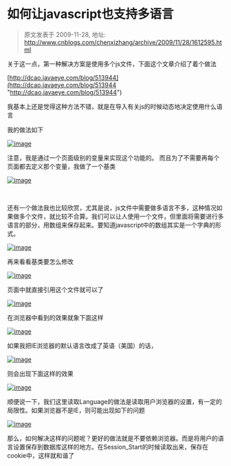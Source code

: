# 如何让javascript也支持多语言 
> 原文发表于 2009-11-28, 地址: http://www.cnblogs.com/chenxizhang/archive/2009/11/28/1612595.html 


关于这一点，第一种解决方案是使用多个js文件，下面这个文章介绍了着个做法

 [http://dcao.javaeye.com/blog/513944](http://dcao.javaeye.com/blog/513944 "http://dcao.javaeye.com/blog/513944")

 我基本上还是觉得这种方法不错，就是在导入有关js的时候动态地决定使用什么语言

 <script type="text/javascript" src="<%=HttpUtil.getJavaScriptLang(request)%>.js"></script>

 我的做法如下

 [![image](./images/1612595-image_thumb.png "image")](http://images.cnblogs.com/cnblogs_com/chenxizhang/WindowsLiveWriter/javascript_C8EC/image_2.png) 

 注意，我是通过一个页面级别的变量来实现这个功能的。 而且为了不需要再每个页面都去定义那个变量，我做了一个基类

 [![image](./images/1612595-image_thumb_1.png "image")](http://images.cnblogs.com/cnblogs_com/chenxizhang/WindowsLiveWriter/javascript_C8EC/image_4.png) 

  

 还有一个做法我也比较欣赏，尤其是说，js文件中需要做多语言不多，这种情况如果做多个文件，就比较不合算。我们可以让人使用一个文件，但里面将需要进行多语言的部分，用数组来保存起来。要知道javascript中的数组其实是一个字典的形式。

 [![image](./images/1612595-image_thumb_2.png "image")](http://images.cnblogs.com/cnblogs_com/chenxizhang/WindowsLiveWriter/javascript_C8EC/image_6.png) 

 再来看看基类要怎么修改

 [![image](./images/1612595-image_thumb_3.png "image")](http://images.cnblogs.com/cnblogs_com/chenxizhang/WindowsLiveWriter/javascript_C8EC/image_8.png) 

 页面中就直接引用这个文件就可以了

 [![image](./images/1612595-image_thumb_4.png "image")](http://images.cnblogs.com/cnblogs_com/chenxizhang/WindowsLiveWriter/javascript_C8EC/image_10.png) 

 在浏览器中看到的效果就象下面这样

 [![image](./images/1612595-image_thumb_7.png "image")](http://images.cnblogs.com/cnblogs_com/chenxizhang/WindowsLiveWriter/javascript_C8EC/image_16.png) 

 如果我把IE浏览器的默认语言改成了英语（美国）的话，

 [![image](./images/1612595-image_thumb_8.png "image")](http://images.cnblogs.com/cnblogs_com/chenxizhang/WindowsLiveWriter/javascript_C8EC/image_18.png) 

 则会出现下面这样的效果

 [![image](./images/1612595-image_thumb_9.png "image")](http://images.cnblogs.com/cnblogs_com/chenxizhang/WindowsLiveWriter/javascript_C8EC/image_20.png) 

 顺便说一下，我们这里读取Language的做法是读取用户浏览器的设置，有一定的局限性。如果浏览器不是IE，则可能出现如下的问题

 [![image](./images/1612595-image_thumb_6.png "image")](http://images.cnblogs.com/cnblogs_com/chenxizhang/WindowsLiveWriter/javascript_C8EC/image_14.png) 

 那么，如何解决这样的问题呢？更好的做法就是不要依赖浏览器。而是将用户的语言设置保存到数据库这样的地方。在Session\_Start的时候读取出来，保存在cookie中，这样就和谐了

